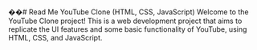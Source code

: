 ��#   R e a d   M e 
 YouTube Clone (HTML, CSS, JavaScript) Welcome to the YouTube Clone project! This is a web development project that aims to replicate the UI features and some basic functionality of YouTube, using HTML, CSS, and JavaScript.
 
